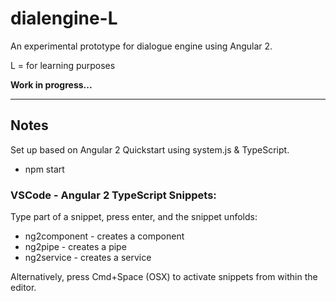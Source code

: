 # dialengine-L
An experimental prototype for dialogue engine using Angular 2.

L = for learning purposes

**Work in progress...**

---

## Notes
Set up based on Angular 2 Quickstart using system.js & TypeScript.
* npm start

### VSCode - Angular 2 TypeScript Snippets:
Type part of a snippet, press enter, and the snippet unfolds:

* ng2component  - creates a component
* ng2pipe    - creates a pipe
* ng2service    - creates a service

Alternatively, press Cmd+Space (OSX) to activate snippets from within the editor.